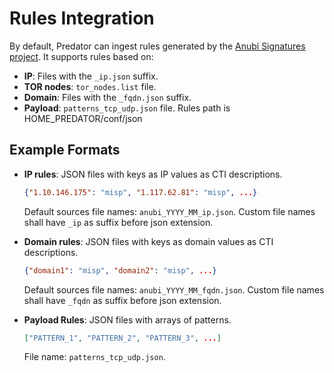 # Rules Integration
By default, Predator can ingest rules generated by the [Anubi Signatures project](https://github.com/kavat/anubi-signatures). It supports rules based on:
- **IP**: Files with the `_ip.json` suffix.
- **TOR nodes**: `tor_nodes.list` file.
- **Domain**: Files with the `_fqdn.json` suffix.
- **Payload**: `patterns_tcp_udp.json` file.
Rules path is HOME_PREDATOR/conf/json

## Example Formats
- **IP rules**: JSON files with keys as IP values as CTI descriptions.
  ```json
  {"1.10.146.175": "misp", "1.117.62.81": "misp", ...}
  ```
  Default sources file names: `anubi_YYYY_MM_ip.json`.
  Custom file names shall have `_ip` as suffix before json extension.

- **Domain rules**: JSON files with keys as domain values as CTI descriptions.
  ```json
  {"domain1": "misp", "domain2": "misp", ...}
  ```
  Default sources file names: `anubi_YYYY_MM_fqdn.json`. 
  Custom file names shall have `_fqdn` as suffix before json extension.

- **Payload Rules**: JSON files with arrays of patterns.
  ```json
  ["PATTERN_1", "PATTERN_2", "PATTERN_3", ...]
  ```
  File name: `patterns_tcp_udp.json`.
